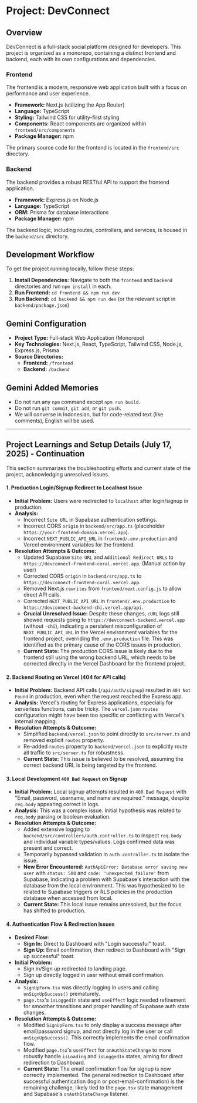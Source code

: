 # Project: DevConnect

## Overview

DevConnect is a full-stack social platform designed for developers. This project is organized as a monorepo, containing a distinct frontend and backend, each with its own configurations and dependencies.

### Frontend

The frontend is a modern, responsive web application built with a focus on performance and user experience.

- **Framework:** Next.js (utilizing the App Router)
- **Language:** TypeScript
- **Styling:** Tailwind CSS for utility-first styling
- **Components:** React components are organized within `frontend/src/components`
- **Package Manager:** npm

The primary source code for the frontend is located in the `frontend/src` directory.

### Backend

The backend provides a robust RESTful API to support the frontend application.

- **Framework:** Express.js on Node.js
- **Language:** TypeScript
- **ORM:** Prisma for database interactions
- **Package Manager:** npm

The backend logic, including routes, controllers, and services, is housed in the `backend/src` directory.

## Development Workflow

To get the project running locally, follow these steps:

1.  **Install Dependencies:** Navigate to both the `frontend` and `backend` directories and run `npm install` in each.
2.  **Run Frontend:** `cd frontend && npm run dev`
3.  **Run Backend:** `cd backend && npm run dev` (or the relevant script in `backend/package.json`)

## Gemini Configuration

- **Project Type:** Full-stack Web Application (Monorepo)
- **Key Technologies:** Next.js, React, TypeScript, Tailwind CSS, Node.js, Express.js, Prisma
- **Source Directories:**
    - **Frontend:** `/frontend`
    - **Backend:** `/backend`

## Gemini Added Memories

- Do not run any `npm` command except `npm run build`.
- Do not run `git commit`, `git add`, or `git push`.
- We will converse in Indonesian, but for code-related text (like comments), English will be used.

---

## Project Learnings and Setup Details (July 17, 2025) - Continuation

This section summarizes the troubleshooting efforts and current state of the project, acknowledging unresolved issues.

#### 1. Production Login/Signup Redirect to Localhost Issue

*   **Initial Problem:** Users were redirected to `localhost` after login/signup in production.
*   **Analysis:**
    *   Incorrect `Site URL` in Supabase authentication settings.
    *   Incorrect CORS `origin` in `backend/src/app.ts` (placeholder `https://your-frontend-domain.vercel.app`).
    *   Incorrect `NEXT_PUBLIC_API_URL` in `frontend/.env.production` and Vercel environment variables for the frontend.
*   **Resolution Attempts & Outcome:**
    *   Updated Supabase `Site URL` and `Additional Redirect URLs` to `https://devconnect-frontend-coral.vercel.app`. (Manual action by user)
    *   Corrected CORS `origin` in `backend/src/app.ts` to `https://devconnect-frontend-coral.vercel.app`.
    *   Removed Next.js `rewrites` from `frontend/next.config.js` to allow direct API calls.
    *   Corrected `NEXT_PUBLIC_API_URL` in `frontend/.env.production` to `https://devconnect-backend-chi.vercel.app/api`.
    *   **Crucial Unresolved Issue:** Despite these changes, `cURL` logs still showed requests going to `https://devconnect-backend.vercel.app` (without `-chi`), indicating a persistent misconfiguration of `NEXT_PUBLIC_API_URL` in the Vercel environment variables for the frontend project, overriding the `.env.production` file. This was identified as the primary cause of the CORS issues in production.
    *   **Current State:** The production CORS issue is likely due to the frontend still using the wrong backend URL, which needs to be corrected directly in the Vercel Dashboard for the frontend project.

#### 2. Backend Routing on Vercel (404 for API calls)

*   **Initial Problem:** Backend API calls (`/api/auth/signup`) resulted in `404 Not Found` in production, even when the request reached the Express app.
*   **Analysis:** Vercel's routing for Express applications, especially for serverless functions, can be tricky. The `vercel.json` `routes` configuration might have been too specific or conflicting with Vercel's internal mapping.
*   **Resolution Attempts & Outcome:**
    *   Simplified `backend/vercel.json` to point directly to `src/server.ts` and removed explicit `routes` property.
    *   Re-added `routes` property to `backend/vercel.json` to explicitly route all traffic to `src/server.ts` for robustness.
    *   **Current State:** This issue is believed to be resolved, assuming the correct backend URL is being targeted by the frontend.

#### 3. Local Development `400 Bad Request` on Signup

*   **Initial Problem:** Local signup attempts resulted in `400 Bad Request` with "Email, password, username, and name are required." message, despite `req.body` appearing correct in logs.
*   **Analysis:** This was a complex issue. Initial hypothesis was related to `req.body` parsing or boolean evaluation.
*   **Resolution Attempts & Outcome:**
    *   Added extensive logging to `backend/src/controllers/auth.controller.ts` to inspect `req.body` and individual variable types/values. Logs confirmed data was present and correct.
    *   Temporarily bypassed validation in `auth.controller.ts` to isolate the issue.
    *   **New Error Encountered:** `AuthApiError: Database error saving new user` with `status: 500` and `code: 'unexpected_failure'` from Supabase, indicating a problem with Supabase's interaction with the database from the local environment. This was hypothesized to be related to Supabase triggers or RLS policies in the production database when accessed from local.
    *   **Current State:** This local issue remains unresolved, but the focus has shifted to production.

#### 4. Authentication Flow & Redirection Issues

*   **Desired Flow:**
    *   **Sign In:** Direct to Dashboard with "Login successful" toast.
    *   **Sign Up:** Email confirmation, then redirect to Dashboard with "Sign up successful" toast.
*   **Initial Problem:**
    *   Sign in/Sign up redirected to landing page.
    *   Sign up directly logged in user without email confirmation.
*   **Analysis:**
    *   `SignUpForm.tsx` was directly logging in users and calling `onSignUpSuccess()` prematurely.
    *   `page.tsx`'s `isLoggedIn` state and `useEffect` logic needed refinement for smoother transitions and proper handling of Supabase auth state changes.
*   **Resolution Attempts & Outcome:**
    *   Modified `SignUpForm.tsx` to only display a success message after email/password signup, and not directly log in the user or call `onSignUpSuccess()`. This correctly implements the email confirmation flow.
    *   Modified `page.tsx`'s `useEffect` for `onAuthStateChange` to more robustly handle `isLoading` and `isLoggedIn` states, aiming for direct redirection to Dashboard.
    *   **Current State:** The email confirmation flow for signup is now correctly implemented. The general redirection to Dashboard after successful authentication (login or post-email-confirmation) is the remaining challenge, likely tied to the `page.tsx` state management and Supabase's `onAuthStateChange` listener.

